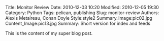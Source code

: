 Title: Monitor Review
Date: 2010-12-03 10:20
Modified: 2010-12-05 19:30
Category: Python
Tags: pelican, publishing
Slug: monitor-review
Authors: Alexis Metaireau, Conan Doyle
Style:style2
Summary_Image:pic02.jpg
Content_Image:pic13.jpg
Summary: Short version for index and feeds

This is the content of my super blog post.